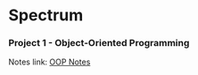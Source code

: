 # Spectrum

### Project 1 - Object-Oriented Programming
Notes link: [OOP Notes](https://github.com/a-burlacu/Spectrum/blob/main/Notes/OOP.md)
